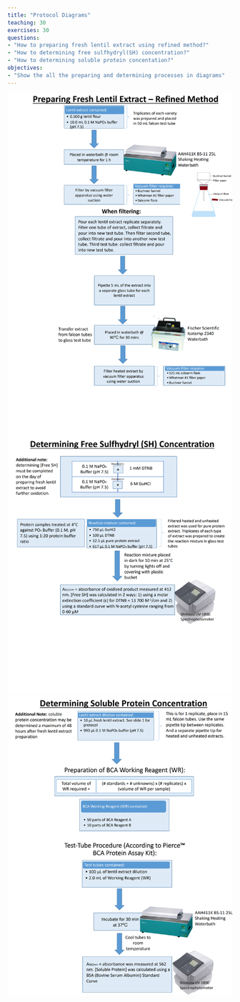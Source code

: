 ```yaml
---
title: "Protocol Diagrams"
teaching: 30 
exercises: 30
questions:
- "How to preparing fresh lentil extract using refined method?"
- "How to determining free sulfhydryl(SH) concentration?"
- "How to determining soluble protein concentation?"
objectives:
- "Show the all the preparing and determining processes in diagrams"
---
```


![Screenshot of main code listing](../fig/FreshExtractFreeSHSbleProteinProtocol071522_1.png)
![Screenshot of main code listing](../fig/FreshExtractFreeSHSbleProteinProtocol071522_2.png)
![Screenshot of main code listing](../fig/FreshExtractFreeSHSbleProteinProtocol071522_3.png)
